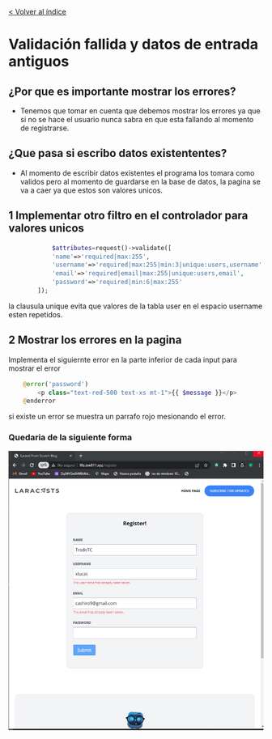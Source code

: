 [< Volver al índice](/docs/README.md)

# Validación fallida y datos de entrada antiguos

## ¿Por que es importante mostrar los errores?

- Tenemos que tomar en cuenta que debemos mostrar los errores ya que si no se hace el usuario nunca sabra en que esta fallando al momento de registrarse.

## ¿Que pasa si escribo datos existententes?

- Al momento de escribir datos existentes el programa los tomara como validos pero al momento de guardarse en la base de datos, la pagina se va a caer ya que estos son valores unicos.

## 1 Implementar otro filtro en el controlador para valores unicos
```php
            $attributes=request()->validate([
            'name'=>'required|max:255',
            'username'=>'required|max:255|min:3|unique:users,username',
            'email'=>'required|email|max:255|unique:users,email',
            'password'=>'required|min:6|max:255'
        ]);
```
la clausula unique evita que valores de la tabla user en el espacio username esten repetidos.


## 2 Mostrar los errores en la pagina
Implementa el siguiernte error en la parte inferior de cada input para mostrar el error
```php
    @error('password')
        <p class="text-red-500 text-xs mt-1">{{ $message }}</p>
    @enderror
```
si existe un error se muestra un parrafo rojo mesionando el error.

### Quedaria de la siguiente forma
![img](img/web.error.png)